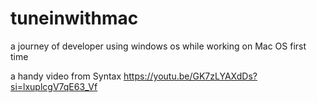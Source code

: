 # tuneinwithmac
a journey of developer using windows os while working on Mac OS first time

a handy video from Syntax
https://youtu.be/GK7zLYAXdDs?si=lxuplcgV7qE63_Vf